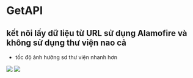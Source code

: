 # GetAPI
## kết nôi lấy dữ liệu từ URL sử dụng Alamofire và không sử dụng thư viện nao cả
- tốc độ ảnh hưởng sd thư viện nhanh hơn

 <img src="/2.URLSection+Alamofire/">
 <img src="3.SearchItuneAPi\2020-07-22 00.05.53.gif">
